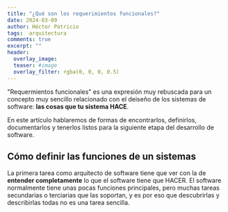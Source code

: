 ```yaml
---
title: "¿Qué son los requerimientos funcionales?"
date: 2024-03-09
author: Héctor Patricio
tags:  arquitectura 
comments: true
excerpt: ""
header:
  overlay_image: 
  teaser: #image
  overlay_filter: rgba(0, 0, 0, 0.5)
---
```


"Requermientos funcionales" es una expresión muy rebuscada para un concepto muy sencillo
relacionado con el deiseño de los sistemas de software: **las cosas que tu sistema HACE**.

En este artículo hablaremos de formas de encontrarlos, definirlos, documentarlos y tenerlos listos para la siguiente etapa del desarrollo de software.


## Cómo definir las funciones de un sistemas

La primera tarea como arquitecto de software tiene que ver con la de **entender completamente** lo que el software tiene que
HACER. El software normalmente tiene unas pocas funciones principales, pero muchas tareas secundarias o terciarias 
que las soportan, y es por eso que descubrirlas y describirlas todas no es una tarea sencilla.


